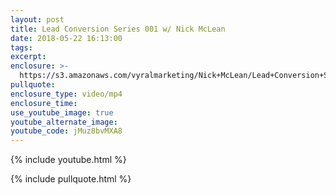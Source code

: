 ```yaml
---
layout: post
title: Lead Conversion Series 001 w/ Nick McLean
date: 2018-05-22 16:13:00
tags:
excerpt:
enclosure: >-
  https://s3.amazonaws.com/vyralmarketing/Nick+McLean/Lead+Conversion+Series+001+w-Nick+McLean.mp4
pullquote:
enclosure_type: video/mp4
enclosure_time:
use_youtube_image: true
youtube_alternate_image:
youtube_code: jMuz8bvMXA8
---
```


{% include youtube.html %}

{% include pullquote.html %}